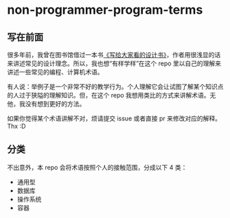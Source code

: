 # non-programmer-program-terms

## 写在前面

很多年前，我曾在图书馆借过一本书[《写给大家看的设计书》](https://book.douban.com/subject/26657933/)，作者用很浅显的话来讲述常见的设计理念。所以，我也想“有样学样”在这个 repo 里以自己的理解来讲述一些常见的编程、计算机术语。

有人说：举例子是一个非常不好的教学行为。个人理解它会让试图了解某个知识点的人过于狭隘的理解知识。但，在这个 repo 我想用类比的方式来讲解术语。无他，我没有想到更好的方法。

如果你觉得某个术语讲解不对，烦请提交 issue 或者直接 pr 来修改对应的解释。Thx :D

## 分类

不出意外，本 repo 会将术语按照个人的接触范围，分成以下 4 类：

* 通用型
* 数据库
* 操作系统
* 容器
